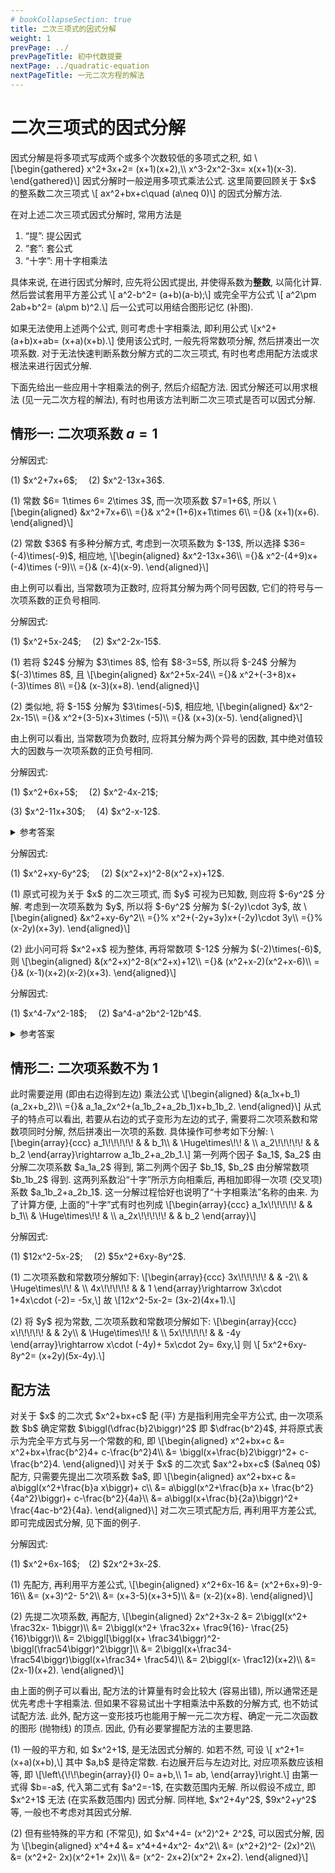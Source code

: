 ```yaml
---
# bookCollapseSection: true
title: 二次三项式的因式分解
weight: 1
prevPage: ../
prevPageTitle: 初中代数提要
nextPage: ../quadratic-equation
nextPageTitle: 一元二次方程的解法
---
```


# 二次三项式的因式分解

<p>
因式分解是将多项式写成两个或多个次数较低的多项式之积, 如 \[\begin{gathered}
    x^2+3x+2= (x+1)(x+2),\\
    x^3-2x^2-3x= x(x+1)(x-3).
\end{gathered}\] 
因式分解时一般逆用多项式乘法公式. 这里简要回顾关于 $x$ 的整系数二次三项式 \[
    ax^2+bx+c\quad (a\neq 0)\]
的因式分解方法.
</p>

在对上述二次三项式因式分解时, 常用方法是

1. “提”: 提公因式
2. “套”: 套公式
3. “十字”: 用十字相乘法

具体来说, 在进行因式分解时, 应先将公因式提出, 并使得系数为**整数**, 以简化计算. 然后尝试套用平方差公式 \\[
    a^2-b^2= (a+b)(a-b);\\]
或完全平方公式 \\[
    a^2\pm 2ab+b^2= (a\pm b)^2.\\]
后一公式可以用结合图形记忆 (补图).

如果无法使用上述两个公式, 则可考虑十字相乘法, 即利用公式 \\[x^2+(a+b)x+ab= (x+a)(x+b).\\] 使用该公式时, 一般先将常数项分解, 然后拼凑出一次项系数. 对于无法快速判断系数分解方式的二次三项式, 有时也考虑用配方法或求根法来进行因式分解.

下面先给出一些应用十字相乘法的例子, 然后介绍配方法. 因式分解还可以用求根法 (见一元二次方程的解法), 有时也用该方法判断二次三项式是否可以因式分解.

## 情形一: 二次项系数 $a=1$

<myexample>
    <p>分解因式:
    </p>
    <p>(1) $x^2+7x+6$;&emsp;
    (2) $x^2-13x+36$.
    </p>
</myexample>

<mysolution>
    <p>(1) 常数 $6= 1\times 6= 2\times 3$, 而一次项系数 $7=1+6$, 所以 \[\begin{aligned}
        &x^2+7x+6\\
        ={}& x^2+(1+6)x+1\times 6\\
        ={}& (x+1)(x+6).
    \end{aligned}\]
    </p>
    <p>(2) 常数 $36$ 有多种分解方式, 考虑到一次项系数为 $-13$, 所以选择 $36=(-4)\times(-9)$, 相应地, \[\begin{aligned}
        &x^2-13x+36\\
        ={}& x^2-(4+9)x+(-4)\times (-9)\\
        ={}& (x-4)(x-9).
    \end{aligned}\]</p>
</mysolution>

由上例可以看出, 当常数项为正数时, 应将其分解为两个同号因数, 它们的符号与一次项系数的正负号相同.

<myexample>
    <p>分解因式:
    </p>
    <p>(1) $x^2+5x-24$;&emsp;
    (2) $x^2-2x-15$.</p>
</myexample>

<mysolution>
    <p>(1) 若将 $24$ 分解为 $3\times 8$, 恰有 $8-3=5$, 所以将 $-24$ 分解为 $(-3)\times 8$, 且 \[\begin{aligned}
        &x^2+5x-24\\
        ={}& x^2+(-3+8)x+(-3)\times 8\\
        ={}& (x-3)(x+8).
    \end{aligned}\]</p>
    <p>(2) 类似地, 将 $-15$ 分解为 $3\times(-5)$, 相应地, \[\begin{aligned}
        &x^2-2x-15\\
        ={}& x^2+(3-5)x+3\times (-5)\\
        ={}& (x+3)(x-5).
    \end{aligned}\]</p>
</mysolution>

由上例可以看出, 当常数项为负数时, 应将其分解为两个异号的因数, 其中绝对值较大的因数与一次项系数的正负号相同.

<myexercise>
    <p>分解因式:
    </p>
    <p>(1) $x^2+6x+5$;&emsp;
    (2) $x^2-4x-21$;
    </p>
    <p>(3) $x^2-11x+30$;&emsp;
    (4) $x^2-x-12$.</p>
</myexercise>

<details><summary>参考答案</summary>
    <p>(1) $(x+2)(x+3)$;&emsp; (2) $(x+3)(x-7)$;
    </p>
    <p>(3) $(x-5)(x-6)$;&emsp; (4) $(x+3)(x-4)$.</p>
</details>

<myexample>
    <p>分解因式:</p>
    <p>(1) $x^2+xy-6y^2$;&emsp;
    (2) $(x^2+x)^2-8(x^2+x)+12$.</p>
</myexample>

<mysolution>
    <p>(1) 原式可视为关于 $x$ 的二次三项式, 而 $y$ 可视为已知数, 则应将 $-6y^2$ 分解. 考虑到一次项系数为 $y$, 所以将 $-6y^2$ 分解为 $(-2y)\cdot 3y$, 故 \[\begin{aligned}
        &x^2+xy-6y^2\\
        ={}% x^2+(-2y+3y)x+(-2y)\cdot 3y\\
        ={}% (x-2y)(x+3y).
    \end{aligned}\]</p>
    <p>(2) 此小问可将 $x^2+x$ 视为整体, 再将常数项 $-12$ 分解为 $(-2)\times(-6)$, 则 \[\begin{aligned}
        &(x^2+x)^2-8(x^2+x)+12\\
        ={}& (x^2+x-2)(x^2+x-6)\\
        ={}& (x-1)(x+2)(x-2)(x+3).
    \end{aligned}\]</p>
</mysolution>

<myexercise>
    <p>分解因式:</p>
    <p>(1) $x^4-7x^2-18$;&emsp;
    (2) $a^4-a^2b^2-12b^4$.</p>
</myexercise>

<details><summary>参考答案</summary>
    <p>(1) $(x^2+2)(x+3)(x-3)$;</p>
    <p>(2) $(a^2+3b^2)(a+2b)(a-2b)$.</p>
</details>

## 情形二: 二次项系数不为 $1$

<p>此时需要逆用 (即由右边得到左边) 乘法公式 \[\begin{aligned}
    &(a_1x+b_1)(a_2x+b_2)\\
    ={}& a_1a_2x^2+(a_1b_2+a_2b_1)x+b_1b_2.
\end{aligned}\]
从式子的特点可以看出, 若要从右边的式子变形为左边的式子, 需要将二次项系数和常数项同时分解, 然后拼凑出一次项的系数. 具体操作可参考如下分解: \[\begin{array}{ccc}
    a_1\!\!\!\!\!  & & b_1\\
       & \Huge\times\!\! & \\
    a_2\!\!\!\!\! & & b_2
    \end{array}\rightarrow a_1b_2+a_2b_1.\]
第一列两个因子 $a_1$, $a_2$ 由分解二次项系数 $a_1a_2$ 得到, 第二列两个因子 $b_1$, $b_2$ 由分解常数项 $b_1b_2$ 得到. 这两列系数沿“十字”所示方向相乘后, 再相加即得一次项 (交叉项) 系数 $a_1b_2+a_2b_1$. 这一分解过程恰好也说明了“十字相乘法”名称的由来. 为了计算方便, 上面的“十字”式有时也列成 \[\begin{array}{ccc}
    a_1x\!\!\!\!\! & & b_1\\
      & \Huge\times\!\! & \\
    a_2x\!\!\!\!\! & & b_2
    \end{array}\]</p>

<myexample>
    <p>分解因式:</p>
    <p>(1) $12x^2-5x-2$;&emsp;
    (2) $5x^2+6xy-8y^2$.</p>
</myexample>

<mysolution>
    <p>(1) 二次项系数和常数项分解如下: \[\begin{array}{ccc}
        3x\!\!\!\!\! & & -2\\
      & \Huge\times\!\! & \\
        4x\!\!\!\!\! & & 1
    \end{array}\rightarrow 3x\cdot 1+4x\cdot (-2)= -5x,\] 故 \[12x^2-5x-2= (3x-2)(4x+1).\]</p>
    <p>(2) 将 $y$ 视为常数, 二次项系数和常数项分解如下: \[\begin{array}{ccc}
        x\!\!\!\!\! & & 2y\\
      & \Huge\times\!\! & \\
        5x\!\!\!\!\! & & -4y
        \end{array}\rightarrow x\cdot (-4y)+ 5x\cdot 2y= 6xy,\] 则 \[
        5x^2+6xy-8y^2= (x+2y)(5x-4y).\]</p>
</mysolution>

## 配方法

<p id="配方法">对关于 $x$ 的二次式 $x^2+bx+c$ 配 (平) 方是指利用完全平方公式, 由一次项系数 $b$ 确定常数 $\biggl(\dfrac{b}2\biggr)^2$ 即 $\dfrac{b^2}4$, 并将原式表示为完全平方式与另一个常数的和, 即 \[\begin{aligned}
        x^2+bx+c
        &= x^2+bx+\frac{b^2}4+ c-\frac{b^2}4\\
        &= \biggl(x+\frac{b}2\biggr)^2+ c-\frac{b^2}4.
    \end{aligned}\]
对关于 $x$ 的二次式 $ax^2+bx+c$ ($a\neq 0$) 配方, 只需要先提出二次项系数 $a$, 即 \[\begin{aligned}
        ax^2+bx+c
        &= a\biggl(x^2+\frac{b}a x\biggr)+ c\\
        &= a\biggl(x^2+\frac{b}a x+ \frac{b^2}{4a^2}\biggr)+ c-\frac{b^2}{4a}\\
        &= a\biggl(x+\frac{b}{2a}\biggr)^2+ \frac{4ac-b^2}{4a}.
    \end{aligned}\]
对二次三项式配方后, 再利用平方差公式, 即可完成因式分解, 见下面的例子.</p>

<myexample>
    <p>分解因式:</p>
    <p>(1) $x^2+6x-16$;&emsp;(2) $2x^2+3x-2$.</p>
</myexample>

<mysolution>
    <p>(1) 先配方, 再利用平方差公式, \[\begin{aligned}
        x^2+6x-16
        &= (x^2+6x+9)-9-16\\
        &= (x+3)^2- 5^2\\
        &= (x+3-5)(x+3+5)\\
        &= (x-2)(x+8).
    \end{aligned}\]</p>
    <p>(2) 先提二次项系数, 再配方, \[\begin{aligned}
        2x^2+3x-2
        &= 2\biggl(x^2+ \frac32x- 1\biggr)\\
        &= 2\biggl(x^2+ \frac32x+ \frac9{16}- \frac{25}{16}\biggr)\\
        &= 2\biggl[\biggl(x+ \frac34\biggr)^2- \biggl(\frac54\biggr)^2\biggr]\\
        &= 2\biggl(x+\frac34- \frac54\biggr)\biggl(x+\frac34+ \frac54)\\
        &= 2\biggl(x- \frac12)(x+2)\\
        &= (2x-1)(x+2).
    \end{aligned}\]</p>
</mysolution>

由上面的例子可以看出, 配方法的计算量有时会比较大 (容易出错), 所以通常还是优先考虑十字相乘法. 但如果不容易试出十字相乘法中系数的分解方式, 也不妨试试配方法. 此外, 配方这一变形技巧也能用于解一元二次方程、确定一元二次函数的图形 (抛物线) 的顶点. 因此, 仍有必要掌握配方法的主要思路.

<myremark>
    <p>(1) 一般的平方和, 如 $x^2+1$, 是无法因式分解的. 如若不然, 可设 \[
        x^2+1= (x+a)(x+b),\] 
    其中 $a,b$ 是待定常数. 右边展开后与左边对比, 对应项系数应该相等, 即 \[\left\{\!\!\begin{array}{l}
        0= a+b,\\
        1= ab,
    \end{array}\right.\] 
    由第一式得 $b=-a$, 代入第二式有 $a^2=-1$, 在实数范围内无解. 所以假设不成立, 即 $x^2+1$ 无法 (在实系数范围内) 因式分解. 同样地, $x^2+4y^2$, $9x^2+y^2$ 等, 一般也不考虑对其因式分解.
    </p>
    <p>(2) 但有些特殊的平方和 (不常见), 如 $x^4+4= (x^2)^2+ 2^2$, 可以因式分解, 因为 \[\begin{aligned}
        x^4+4
        &= x^4+4+4x^2- 4x^2\\
        &= (x^2+2)^2- (2x)^2\\
        &= (x^2+2- 2x)(x^2+1+ 2x)\\
        &= (x^2- 2x+2)(x^2+ 2x+2).
    \end{aligned}\]</p>
</myremark>
